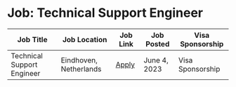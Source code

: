 # Job: Technical Support Engineer

| Job Title | Job Location | Job Link | Job Posted | Visa Sponsorship |
| --- | --- | --- | --- | --- |
| Technical Support Engineer | Eindhoven, Netherlands | [Apply](https://join.com/companies/profitap/8169138-technical-support-engineer) | June 4, 2023 | Visa Sponsorship |
